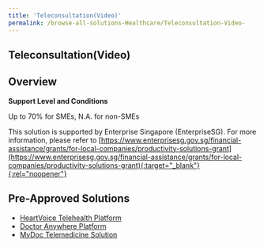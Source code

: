 ```yaml
---
title: 'Teleconsultation(Video)'
permalink: /browse-all-solutions-Healthcare/Teleconsultation-Video-
---
```


## Teleconsultation(Video)
## Overview

**Support Level and Conditions**

Up to 70% for SMEs, N.A. for non-SMEs

This solution is supported by Enterprise Singapore (EnterpriseSG). For more information, please refer to [https://www.enterprisesg.gov.sg/financial-assistance/grants/for-local-companies/productivity-solutions-grant](https://www.enterprisesg.gov.sg/financial-assistance/grants/for-local-companies/productivity-solutions-grant){:target="_blank"}{:rel="noopener"}

## Pre-Approved Solutions

- <a href='/productivity-solutions-grant/solutionrepo/solution1839' target='_blank'>HeartVoice Telehealth Platform</a><br>
- <a href='/productivity-solutions-grant/solutionrepo/solution1841' target='_blank'>Doctor Anywhere Platform</a><br>
- <a href='/productivity-solutions-grant/solutionrepo/solution1842' target='_blank'>MyDoc Telemedicine Solution</a><br>
